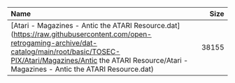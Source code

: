 |Name|Size|
|:---|---:|
|[Atari - Magazines - Antic the ATARI Resource.dat](https://raw.githubusercontent.com/open-retrogaming-archive/dat-catalog/main/root/basic/TOSEC-PIX/Atari/Magazines/Antic the ATARI Resource/Atari - Magazines - Antic the ATARI Resource.dat)|38155|
